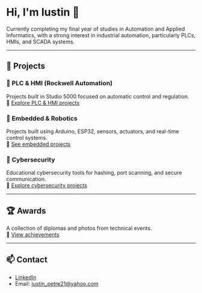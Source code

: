 # Hi, I'm Iustin 👋

Currently completing my final year of studies in Automation and Applied Informatics, with a strong interest in industrial automation, particularly PLCs, HMIs, and SCADA systems.

---

## 🔧 Projects

### 🔹 PLC & HMI (Rockwell Automation)
Projects built in Studio 5000 focused on automatic control and regulation.  
📁 [Explore PLC & HMI projects](https://github.com/Iustin999/PLC-HMI-Projects)

### 🔹 Embedded & Robotics
Projects built using Arduino, ESP32, sensors, actuators, and real-time control systems.  
📁 [See embedded projects](https://github.com/iustin999/embedded-systems)

### 🔹 Cybersecurity
Educational cybersecurity tools for hashing, port scanning, and secure communication.  
📁 [Explore cybersecurity projects](https://github.com/iustin999/cybersecurity)

---

## 🏆 Awards
A collection of diplomas and photos from technical events.  
📁 [View achievements](https://github.com/iustin999/awards)

---

## 📫 Contact
- [LinkedIn](http://linkedin.com/in/iustin-schifirnet)  
- Email: iustin_petre21@yahoo.com
